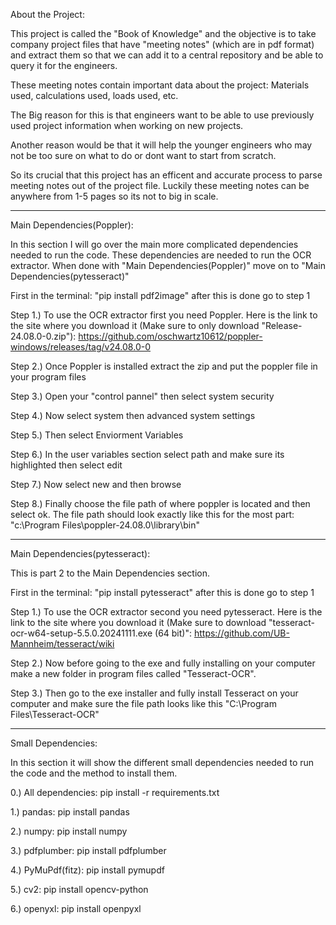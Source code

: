 About the Project:

This project is called the "Book of Knowledge" and the objective is to take company project files that have "meeting notes" (which are in pdf format) and extract them so that we can add it to a central repository and be able to query it for the engineers. 

These meeting notes contain important data about the project: Materials used, calculations used, loads used, etc.

The Big reason for this is that engineers want to be able to use previously used project information when working on new projects.

Another reason would be that it will help the younger engineers who may not be too sure on what to do or dont want to start from scratch.

So its crucial that this project has an efficent and accurate process to parse meeting notes out of the project file. Luckily these meeting notes can be anywhere from 1-5 pages so its not to big in scale.

---------------------------------------------------------------------------------------------------------------------------------------------------------------------------------------------------------------

Main Dependencies(Poppler):

In this section I will go over the main more complicated dependencies needed to run the code. These dependencies are needed to run the OCR extractor. When done with "Main Dependencies(Poppler)" move on to "Main Dependencies(pytesseract)"

First in the terminal: "pip install pdf2image" after this is done go to step 1

Step 1.) To use the OCR extractor first you need Poppler. Here is the link to the site where you download it (Make sure to only download "Release-24.08.0-0.zip"): https://github.com/oschwartz10612/poppler-windows/releases/tag/v24.08.0-0

Step 2.) Once Poppler is installed extract the zip and put the poppler file in your program files

Step 3.) Open your "control pannel" then select system security

Step 4.) Now select system then advanced system settings 

Step 5.) Then select Enviorment Variables 

Step 6.) In the user variables section select path and make sure its highlighted then select edit

Step 7.) Now select new and then browse 

Step 8.) Finally choose the file path of where poppler is located and then select ok. The file path should look exactly like this for the most part: "c:\Program Files\poppler-24.08.0\library\bin"

---------------------------------------------------------------------------------------------------------------------------------------------------------------------------------------------------------------

Main Dependencies(pytesseract):

This is part 2 to the Main Dependencies section.

First in the terminal: "pip install pytesseract" after this is done go to step 1

Step 1.) To use the OCR extractor second you need pytesseract. Here is the link to the site where you download it (Make sure to download "tesseract-ocr-w64-setup-5.5.0.20241111.exe (64 bit)": https://github.com/UB-Mannheim/tesseract/wiki

Step 2.) Now before going to the exe and fully installing on your computer make a new folder in program files called "Tesseract-OCR".

Step 3.) Then go to the exe installer and fully install Tesseract on your computer and make sure the file path looks like this "C:\\Program Files\\Tesseract-OCR"

---------------------------------------------------------------------------------------------------------------------------------------------------------------------------------------------------------------

Small Dependencies:

In this section it will show the different small dependencies needed to run the code and the method to install them.

0.) All dependencies: pip install -r requirements.txt

1.) pandas: pip install pandas

2.) numpy: pip install numpy

3.) pdfplumber: pip install pdfplumber

4.) PyMuPdf(fitz): pip install pymupdf

5.) cv2: pip install opencv-python

6.) openyxl: pip install openpyxl


